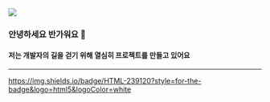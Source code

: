 <img src="https://capsule-render.vercel.app/api?type=waving&color=BDBDC8&height=150&section=header" />

### 안녕하세요 반가워요 👋

#### 저는 개발자의 길을 걷기 위해 열심히 프로젝트를 만들고 있어요

---

https://img.shields.io/badge/HTML-239120?style=for-the-badge&logo=html5&logoColor=white

